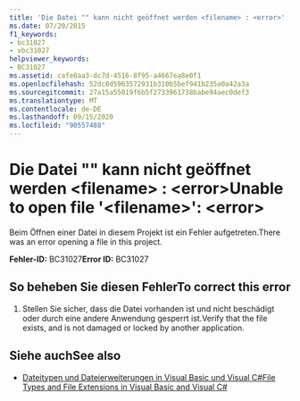 ```yaml
---
title: 'Die Datei "" kann nicht geöffnet werden <filename> : <error>'
ms.date: 07/20/2015
f1_keywords:
- bc31027
- vbc31027
helpviewer_keywords:
- BC31027
ms.assetid: cafe0aa3-dc7d-4516-8f95-a4667ea8e0f1
ms.openlocfilehash: 52dc8d5963572931b310b5bef941b235a0a42a3a
ms.sourcegitcommit: 27a15a55019f6b5f2733961738babe94aec0def3
ms.translationtype: MT
ms.contentlocale: de-DE
ms.lasthandoff: 09/15/2020
ms.locfileid: "90557488"
---
```

# <a name="unable-to-open-file-filename-error"></a><span data-ttu-id="bcf82-102">Die Datei "" kann nicht geöffnet werden \<filename> : \<error></span><span class="sxs-lookup"><span data-stu-id="bcf82-102">Unable to open file '\<filename>': \<error></span></span>
<span data-ttu-id="bcf82-103">Beim Öffnen einer Datei in diesem Projekt ist ein Fehler aufgetreten.</span><span class="sxs-lookup"><span data-stu-id="bcf82-103">There was an error opening a file in this project.</span></span>  
  
 <span data-ttu-id="bcf82-104">**Fehler-ID:** BC31027</span><span class="sxs-lookup"><span data-stu-id="bcf82-104">**Error ID:** BC31027</span></span>  
  
## <a name="to-correct-this-error"></a><span data-ttu-id="bcf82-105">So beheben Sie diesen Fehler</span><span class="sxs-lookup"><span data-stu-id="bcf82-105">To correct this error</span></span>  
  
1. <span data-ttu-id="bcf82-106">Stellen Sie sicher, dass die Datei vorhanden ist und nicht beschädigt oder durch eine andere Anwendung gesperrt ist.</span><span class="sxs-lookup"><span data-stu-id="bcf82-106">Verify that the file exists, and is not damaged or locked by another application.</span></span>  
  
## <a name="see-also"></a><span data-ttu-id="bcf82-107">Siehe auch</span><span class="sxs-lookup"><span data-stu-id="bcf82-107">See also</span></span>

- <span data-ttu-id="bcf82-108">[Dateitypen und Dateierweiterungen in Visual Basic und Visual C#](/previous-versions/visualstudio/visual-studio-2010/8k0zafxb(v=vs.100))</span><span class="sxs-lookup"><span data-stu-id="bcf82-108">[File Types and File Extensions in Visual Basic and Visual C#](/previous-versions/visualstudio/visual-studio-2010/8k0zafxb(v=vs.100))</span></span>
